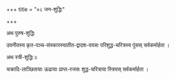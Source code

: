 +++
title = "०८ जन-शुद्धिः"

+++

अथ पुरुष-शुद्धिः

उपनीतस्य कृत-पञ्च-संस्कारस्यातीत-द्वादश-वयसः परिशुद्ध-चरित्रस्य पुंसस् सर्वकर्मार्हता ।


अथ स्त्री-शुद्धिः॥

चक्रादि-लाञ्छितायाः ऊढायाः प्राप्त-रजसः शुद्ध-चरित्राया स्त्रियस् सर्वकर्मार्हता ।
